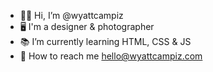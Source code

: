 - 👨🏻 Hi, I’m @wyattcampiz
- 🖥 I'm a designer & photographer
- 📚 I’m currently learning HTML, CSS & JS
- 📮 How to reach me hello@wyattcampiz.com

<!---
wyattcampiz/wyattcampiz is a ✨ special ✨ repository because its `README.md` (this file) appears on your GitHub profile.
You can click the Preview link to take a look at your changes.
--->
